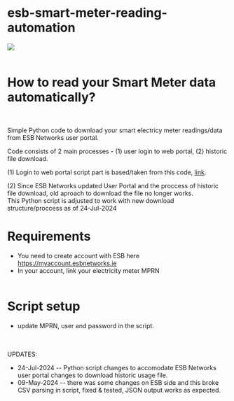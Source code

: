 #  esb-smart-meter-reading-automation

![](https://github.com/badger707/esb-smart-meter-reading-automation/blob/main/esb-smart-meter.png)
<br><br>
# How to read your Smart Meter data automatically?
<br>

Simple Python code to download your smart electricy meter readings/data from ESB Networks user portal.

Code consists of 2 main processes - (1) user login to web portal, (2) historic file download.

(1) Login to web portal script part is based/taken from this code, [link](https://gist.github.com/schlan/f72d823dd5c1c1d19dfd784eb392dded).

(2) Since ESB Networks updated User Portal and the proccess of historic file download, old aproach to download the file no longer works.<br>
This Python script is adjusted to work with new download structure/proccess as of 24-Jul-2024

# Requirements<br>
* You need to create account with ESB here https://myaccount.esbnetworks.ie <br>
* In your account, link your electricity meter MPRN
<br><br>
# Script setup<br>
* update MPRN, user and password in the script.

<br><br>
UPDATES: <br>
* 24-Jul-2024 -- Python script changes to accomodate ESB Networks user portal changes to download historic usage file. 
* 09-May-2024 -- there was some changes on ESB side and this broke CSV parsing in script, fixed & tested, JSON output works as expected.


